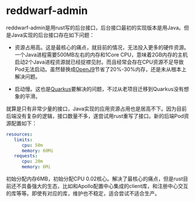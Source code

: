 # reddwarf-admin

reddwarf-admin是用rust写的后台接口，后台接口最初的实现版本是用Java。但是Java实现的后台接口存在如下问题：

* 资源占用高。这是最核心的痛点，就目前的情况，无法投入更多的硬件资源。一个Java进程需要500MB左右的内存和1Core CPU，意味着2GB内存的主机启动2个Java进程资源就已经捉襟见肘。而且经常会存在CPU资源不足导致Pod无法启动。虽然替换成[OpenJ9](https://www.eclipse.org/openj9/)节省了20%-30%内存，还是未从根本上解决问题。

* 启动慢。这也是[Quarkus](https://quarkus.io/)要解决的问题，不过从老项目迁移到Quarkus没有想象的平滑。

就算是只有非常少量的接口，Java实现的应用资源占用也是居高不下。因为目前后端没有复杂的逻辑，接口数量不多，遂尝试用rust重写了接口。新的后端Pod资源配置如下：

```yaml
resources:
   limits:
      cpu: 50m
      memory: 60Mi
   requests:
      cpu: 20m
      memory: 6Mi
```

初始分配内存6MB，初始分配CPU 0.02核心。解决了最核心的痛点，但是rust目前还不具备强大的生态，比如和Apollo配置中心集成的client库，和注册中心交互的库等等。即使有对应的库，维护也不稳定，适合尝试不适合生产。
